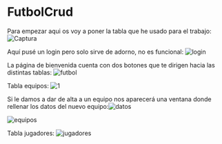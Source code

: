 # FutbolCrud

Para empezar aqui os voy a poner la tabla que he usado para el trabajo: ![Captura](https://user-images.githubusercontent.com/91873161/155365565-604a1215-16db-4e8f-8f7e-b39183002630.PNG)

Aquí pusé un login pero solo sirve de adorno, no es funcional: ![login](https://user-images.githubusercontent.com/91873161/155365714-515749c1-e337-4994-996f-a6461a761aa8.png)

La página de bienvenida cuenta con dos botones que te dirigen hacia las distintas tablas: ![futbol](https://user-images.githubusercontent.com/91873161/155365887-a05ceb7b-ce61-4438-9f9d-a3607d4682ef.png)

Tabla equipos: ![1](https://user-images.githubusercontent.com/91873161/155366106-6f825073-3ef1-4169-86da-ded9affc41e0.png)

Si le damos a dar de alta a un equipo nos aparecerá una ventana donde rellenar los datos del nuevo equipo:![datos](https://user-images.githubusercontent.com/91873161/155366357-d23d25c4-f9ae-4cf0-bead-c7d06624106a.png)

![equipos](https://user-images.githubusercontent.com/91873161/155366105-69592274-90bc-40d5-b5ba-1801981ce535.png)

Tabla jugadores: 
![jugadores](https://user-images.githubusercontent.com/91873161/155366668-72bdbc49-43b6-4b95-a7af-2a75e67724e1.png)

